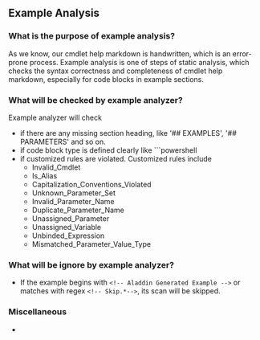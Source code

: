 ## Example Analysis

### What is the purpose of example analysis?
As we know, our cmdlet help markdown is handwritten, which is an error-prone process. Example analysis is one of steps of static analysis, which checks the syntax correctness and completeness of cmdlet help markdown, especially for code blocks in example sections. 

### What will be checked by example analyzer?
Example analyzer will check 
- if there are any missing section heading, like '## EXAMPLES', '## PARAMETERS' and so on.
- if code block type is defined clearly like ```powershell
- if customized rules are violated. Customized rules include
   - Invalid_Cmdlet
   - Is_Alias
   - Capitalization_Conventions_Violated
   - Unknown_Parameter_Set
   - Invalid_Parameter_Name
   - Duplicate_Parameter_Name
   - Unassigned_Parameter
   - Unassigned_Variable
   - Unbinded_Expression
   - Mismatched_Parameter_Value_Type

### What will be ignore by example analyzer?
 - If the example begins with `<!-- Aladdin Generated Example -->` or matches with regex `<!-- Skip.*-->`, its scan will be skipped.

### Miscellaneous
 - 
